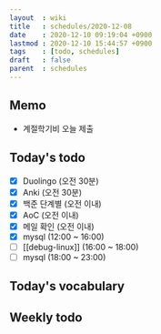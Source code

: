 ```yaml
---
layout  : wiki
title   : schedules/2020-12-08
date    : 2020-12-10 09:19:04 +0900
lastmod : 2020-12-10 15:44:57 +0900
tags    : [todo, schedules]
draft   : false
parent  : schedules
---
```


## Memo
 * 계절학기비 오늘 제출

## Today's todo
 * [X] Duolingo (오전 30분)
 * [X] Anki (오전 30분)
 * [X] 백준 단계별 (오전 이내)
 * [X] AoC (오전 이내)
 * [X] 메일 확인 (오전 이내)
 * [X] mysql (12:00 ~ 16:00)
 * [ ] [[debug-linux]] (16:00 ~ 18:00)
 * [ ] mysql (18:00 ~ 23:00)

## Today's vocabulary
## Weekly todo

